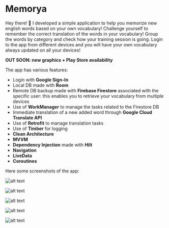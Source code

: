 # Memorya
Hey there! :raising_hand: I developed a simple application to help you memorize new english words based on your own vocabulary! Challenge yourself to remember the correct translation of the words in your vocabulary!
Group the words by category and check how your training session is going.
Login to the app from different devices and you will have your own vocabulary always updated on all your devices!

**OUT SOON: new graphics + Play Store availability**

The app has various features:

 - Login with **Google Sign-In**
 - Local DB made with **Room**
 - Remote DB backup made with **Firebase Firestore** associated with the specific user: this enables you to retrieve your vocabulary from multiple devices
 - Use of **WorkManager** to manage the tasks related to the Firestore DB
 - Immediate translation of a new added word through **Google Cloud Translate API**
 - Use of **Retrofit** to manage translation tasks
 - Use of **Timber** for logging
 - **Clean Architecture**
 - **MVVM**
 - **Dependency Injection** made with **Hilt**
 - **Navigation**
 - **LiveData**
 - **Coroutines**

Here some screenshots of the app:

![alt text](https://github.com/matteofabris/Memorya/blob/develop/MemoryaDocs/Screenshot1Mobile.jpg?raw=true)

![alt text](https://github.com/matteofabris/Memorya/blob/develop/MemoryaDocs/Screenshot2Mobile.jpg?raw=true)

![alt text](https://github.com/matteofabris/Memorya/blob/develop/MemoryaDocs/Screenshot3Mobile.jpg?raw=true)

![alt text](https://github.com/matteofabris/Memorya/blob/develop/MemoryaDocs/Screenshot4Mobile.jpg?raw=true)

![alt text](https://github.com/matteofabris/Memorya/blob/develop/MemoryaDocs/Screenshot5Mobile.jpg?raw=true)
